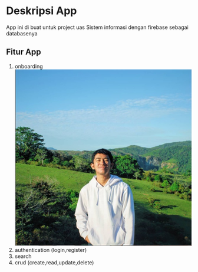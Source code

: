# Deskripsi App

App ini di buat untuk project uas Sistem informasi dengan firebase sebagai databasenya

## Fitur App

1. onboarding
![](assets/image/candra.jpg)
2. authentication (login,register)
3. search
4. crud (create,read,update,delete)